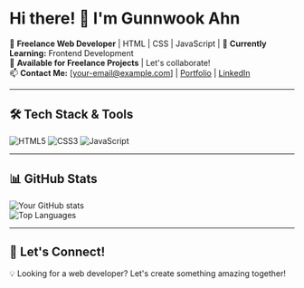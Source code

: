 # Hi there! 👋 I'm Gunnwook Ahn

🚀 **Freelance Web Developer** | HTML | CSS | JavaScript |
🌱 **Currently Learning:** Frontend Development  
💼 **Available for Freelance Projects** | Let's collaborate!  
📫 **Contact Me:** [your-email@example.com] | [Portfolio](https:/ahndev.com) | [LinkedIn](https://linkedin.com/in/gunnwook-ahn-5401bb355/)  

---

## 🛠️ Tech Stack & Tools  

![HTML5](https://img.shields.io/badge/HTML5-orange) ![CSS3](https://img.shields.io/badge/CSS3-blue) ![JavaScript](https://img.shields.io/badge/JavaScript-yellow)

---

## 📊 GitHub Stats  

![Your GitHub stats](https://github-readme-stats.vercel.app/api?username=yourusername&show_icons=true&theme=radical)  
![Top Languages](https://github-readme-stats.vercel.app/api/top-langs/?username=agw76638&layout=compact)  

---

## 🤝 Let's Connect!  
💡 Looking for a web developer? Let's create something amazing together!  
